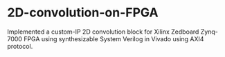 # 2D-convolution-on-FPGA
Implemented a custom-IP 2D convolution block for Xilinx Zedboard Zynq-7000 FPGA using synthesizable System Verilog in Vivado using AXI4 protocol.
